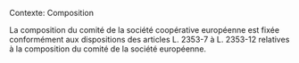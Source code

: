Contexte: Composition

La composition du comité de la société coopérative européenne est fixée conformément aux dispositions des articles L. 2353-7 à L. 2353-12 relatives à la composition du comité de la société européenne.
